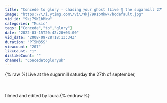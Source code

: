 ```yaml
---
title: "Concede to glory - chasing your ghost (Live @ the sugarmill 27\/09\/08)"
image: "https:\/\/i.ytimg.com\/vi\/9kj79K1bMkw\/hqdefault.jpg"
vid_id: "9kj79K1bMkw"
categories: "Music"
tags: ["Concede","to","glory"]
date: "2022-03-15T20:42:20+03:00"
vid_date: "2008-09-28T18:13:34Z"
duration: "PT5M35S"
viewcount: "207"
likeCount: "1"
dislikeCount: ""
channel: "Concedetogloryuk"
---
```

{% raw %}Live at the sugarmill saturday the 27th of september,<br /><br /><br /><br />filmed and edited by laura.{% endraw %}
